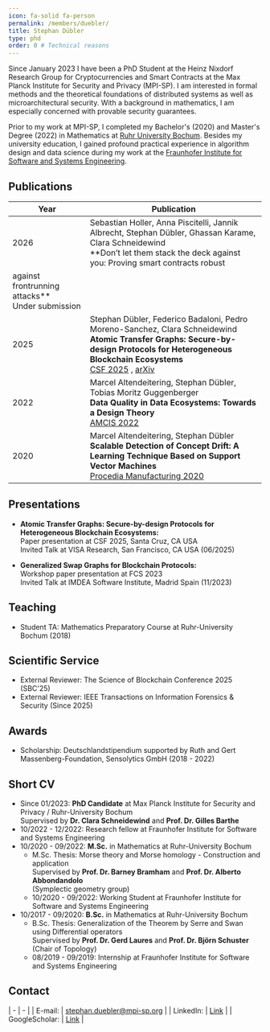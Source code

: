 ```yaml
---
icon: fa-solid fa-person
permalink: /members/duebler/
title: Stephan Dübler
type: phd
order: 0 # Technical reasons
---
```



Since January 2023 I have been a PhD Student at the Heinz Nixdorf Research Group for Cryptocurrencies and Smart Contracts at the Max Planck Institute for Security and Privacy (MPI-SP).
I am interested in formal methods and the theoretical foundations of distributed systems as well as microarchitectural security. With a background in mathematics, I am especially concerned with provable security guarantees.

Prior to my work at MPI-SP, I completed my Bachelor's (2020) and Master's Degree (2022) in Mathematics at [Ruhr University Bochum](https://www.ruhr-uni-bochum.de/en). 
Besides my university education, I gained profound practical experience in algorithm design and data science during my work at the [Fraunhofer Institute for Software and Systems Engineering](https://www.isst.fraunhofer.de/en.html).

## Publications

|Year|Publication|
|----|-----------|
|2026| Sebastian Holler, Anna Piscitelli, Jannik Albrecht, Stephan Dübler, Ghassan Karame, Clara Schneidewind <br>**Don’t let them stack the deck against you: Proving smart contracts robust
against frontrunning attacks** <br> Under submission | 
|2025| Stephan Dübler, Federico Badaloni, Pedro Moreno-Sanchez, Clara Schneidewind <br>**Atomic Transfer Graphs: Secure-by-design Protocols for Heterogeneous Blockchain Ecosystems** <br> <a href="https://www.computer.org/csdl/proceedings-article/csf/2025/108100a016/26w6qFVNMfS" target="_blank">CSF 2025</a> , <a href="https://arxiv.org/abs/2501.17786" target="_blank">arXiv</a> | 
|2022| Marcel Altendeitering, Stephan Dübler, Tobias Moritz Guggenberger <br>**Data Quality in Data Ecosystems: Towards a Design Theory** <br> <a href="https://aisel.aisnet.org/amcis2022/DataEcoSys/DataEcoSys/3" target="_blank">AMCIS 2022</a> | 
|2020| Marcel Altendeitering, Stephan Dübler <br>**Scalable Detection of Concept Drift: A Learning Technique Based on Support Vector Machines** <br> <a href="https://doi.org/10.1016/j.promfg.2020.10.057" target="_blank">Procedia Manufacturing 2020</a> |

## Presentations

- **Atomic Transfer Graphs: Secure-by-design Protocols for Heterogeneous Blockchain Ecosystems:** <br> Paper presentation at CSF 2025, Santa Cruz, CA USA
                                                    <br> Invited Talk at VISA Research, San Francisco, CA USA (06/2025)

- **Generalized Swap Graphs for Blockchain Protocols:** <br> Workshop paper presentation at FCS 2023
                                                    <br> Invited Talk at IMDEA Software Institute, Madrid Spain (11/2023)

                                                    
## Teaching

- Student TA: Mathematics Preparatory Course at Ruhr-University Bochum (2018)

## Scientific Service

- External Reviewer: The Science of Blockchain Conference 2025 (SBC'25)
- External Reviewer: IEEE Transactions on Information Forensics & Security (Since 2025)

## Awards

- Scholarship: Deutschlandstipendium supported by Ruth and Gert Massenberg-Foundation, Sensolytics GmbH (2018 - 2022)

## Short CV

- Since 01/2023: **PhD Candidate** at Max Planck Institute for Security and Privacy / Ruhr-University Bochum <br> Supervised by **Dr. Clara Schneidewind** and **Prof. Dr. Gilles Barthe**
- 10/2022 - 12/2022: Research fellow at Fraunhofer Institute for Software and Systems Engineering
- 10/2020 - 09/2022: **M.Sc.** in Mathematics at Ruhr-University Bochum
    - M.Sc. Thesis: Morse theory and Morse homology - Construction and application
    <br> Supervised by **Prof. Dr. Barney Bramham** and **Prof. Dr. Alberto Abbondandolo** <br>(Symplectic geometry group)
    - 10/2020 - 09/2022: Working Student at Fraunhofer Institute for Software and Systems Engineering
- 10/2017 - 09/2020: **B.Sc.** in Mathematics at Ruhr-University Bochum
    - B.Sc. Thesis: Generalization of the Theorem by Serre and Swan using Differential operators
    <br> Supervised by **Prof. Dr. Gerd Laures** and **Prof. Dr. Björn Schuster** <br>(Chair of Topology)
    - 08/2019 - 09/2019: Internship at Fraunhofer Institute for Software and Systems Engineering

## Contact

| - | - |
| E-mail: | [stephan.duebler@mpi-sp.org](mailto:stephan.duebler@mpi-sp.org) |
| LinkedIn: | [Link](https://www.linkedin.com/in/stephan-d%C3%BCbler-756b94247) |
| GoogleScholar: | [Link](https://scholar.google.com/citations?hl=en&user=XPsccF0AAAAJ) |
